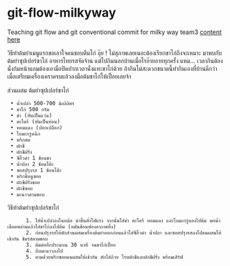 # git-flow-milkyway
Teaching git flow and git conventional commit for milky way team3 [content here](https://github.com/boytur/git-flow-milkyway/wiki)

วิธีทำต้มยำเมนูแรกขอเอาใจคนชอบตีนไก่ อุ๊ย ! ไม่สุภาพเลยเนอะต้องเรียกขาไก่ถึงจะเหมาะ มาพบกับต้มยำซุปเปอร์ขาไก่ อาหารไทยรสจัดจ้าน แต่ไปกินนอกบ้านเมื่อไรอ๊ายอายทุกครั้ง แหม… เวลากินต้องนั่งก้มหน้าแถมต้องเอามือปิดปากเวลานั่งแทะขาไก่ด้วย ถ้ากินไม่สะดวกขนาดนี้ทำกินเองที่บ้านดีกว่า เมื่อเตรียมเครื่องเคราครบแล้วลงมือต้มขาไก่ให้เปื่อยเลยจ้า  

ส่วนผสม ต้มยำซุปเปอร์ขาไก่

     • น้ำเปล่า 500-700 มิลลิลิตร
     • ขาไก่ 500 กรัม
     • ข่า (หั่นเป็นแว่น)
     • ตะไคร้ (หั่นเป็นท่อน)
     • หอมแดง (ปอกเปลือก)
     • ใบมะกรูดฉีก
     • พริกสด
     • ผักชี
     • ผักชีฝรั่ง
     • ซีอิ๊วดำ 1 ช้อนชา
     • น้ำปลา 2 ช้อนโต๊ะ
     • ซอสปรุงรส 1 ช้อนโต๊ะ
     • พริกขี้หนูซอย
     • ผักชีฝรั่งซอย
     • ผักชีซอย
     • มะนาวตามชอบ

วิธีทำต้มยำซุปเปอร์ขาไก่

          1. ใส่น้ำเปล่าลงในหม้อ นำขึ้นตั้งไฟแรง จากนั้นใส่ข่า ตะไคร้ หอมแดง และใบมะกรูดลงไปต้ม พอน้ำเดือดพล่านแล้วใส่ขาไก่ลงไปต้ม (หมั่นช้อนฟองอากาศทิ้ง)
          2. ก่อนปรุงรสให้ตักส่วนผสมเครื่องต้มยำออกก่อนแล้วใส่ซีอิ๊วดำ น้ำปลา และซอสปรุงรสลงไปคนผสมให้เข้ากัน ชิมรสตามชอบ
          3. ต้มต่ออีกประมาณ 30 นาที จนขาไก่เปื่อย
          4. บีบมะนาวลงไป
          5. ตามด้วยพริกซอยคนผสมให้เข้ากัน ตักใส่ถ้วย โรยผักชีและผักชีฝรั่ง พร้อมเสิร์ฟ